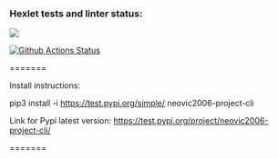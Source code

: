 ### Hexlet tests and linter status:
<a href="https://codeclimate.com/github/codeclimate/codeclimate/maintainability"><img src="https://api.codeclimate.com/v1/badges/a99a88d28ad37a79dbf6/maintainability" /></a>

[![Github Actions Status](https://github.com/NeoVic2006/python-project-lvl1/workflows/CI/badge.svg)](https://github.com/NeoVic2006/python-project-lvl1/actions)

=======

Install instructions: 

pip3 install -i https://test.pypi.org/simple/ neovic2006-project-cli

Link for Pypi latest version: https://test.pypi.org/project/neovic2006-project-cli/

=======

